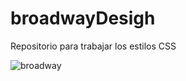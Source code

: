 # broadwayDesigh
﻿Repositorio para trabajar los estilos CSS

 
 ![broadway](https://github.com/anamariamad/broadwayDesigh/assets/134279099/4cb132f8-f743-4af8-8058-4210eaed073f)

